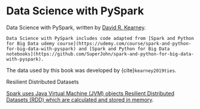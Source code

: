 Data Science with PySpark
============================


Data Science with PySpark, written by [David R. Kearney](https://davidrkearney.github.io).

```{note}
Data Science with PySpark includes code adapted from [Spark and Python for Big Data udemy course](https://udemy.com/course/spark-and-python-for-big-data-with-pyspark) and [Spark and Python for Big Data notebooks](https://github.com/SuperJohn/spark-and-python-for-big-data-with-pyspark). 
```


The data used by this book was developed by {cite}`kearney2019ties`.


 
Resilient Distributed Datasets



[Spark uses Java Virtual Machine (JVM) objects Resilient Distributed Datasets (RDD) which are calculated and stored in memory](https://www.oreilly.com/library/view/data-analytics-with/9781491913734/ch04.html).



```{bibliography} references.bib
```